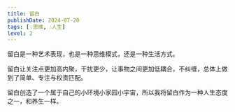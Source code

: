 ```yaml
---
title: 留白
publishDate: 2024-07-20
tags: [💡思维, 💧人生]
level: 2
---
```


留白是一种艺术表现，也是一种思维模式，还是一种生活方式。

留白让关注点更加高内聚，干扰更少，让事物之间更加低耦合，不纠缠，总体上做到了简单、专注与权责匹配。

留白创造了一个属于自己的小环境小家园小宇宙，所以我将留白作为一种人生态度之一，和养生一样。
